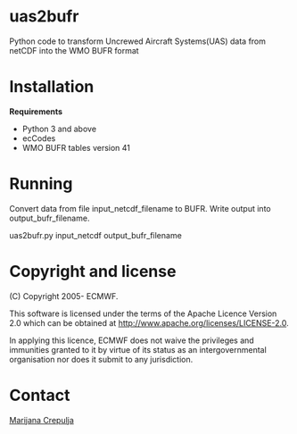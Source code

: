 # uas2bufr
Python code to transform Uncrewed Aircraft Systems(UAS) data from netCDF into the WMO BUFR format

# Installation

**Requirements**

- Python 3 and above
- ecCodes
- WMO BUFR tables version 41

# Running
Convert data from file input_netcdf_filename to BUFR. Write output into output_bufr_filename.  

uas2bufr.py input_netcdf output_bufr_filename

# Copyright and license
(C) Copyright 2005- ECMWF.

This software is licensed under the terms of the Apache Licence Version 2.0 which can be obtained at http://www.apache.org/licenses/LICENSE-2.0.

In applying this licence, ECMWF does not waive the privileges and immunities granted to it by virtue of its status as an intergovernmental organisation nor does it submit to any jurisdiction.

# Contact
[Marijana Crepulja](https://github.com/marijanacrepulja)

